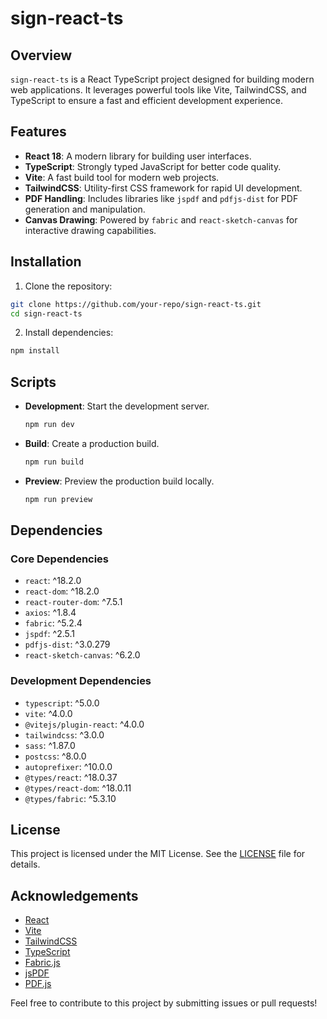 # sign-react-ts

## Overview

`sign-react-ts` is a React TypeScript project designed for building modern web applications. It leverages powerful tools like Vite, TailwindCSS, and TypeScript to ensure a fast and efficient development experience.

## Features

- **React 18**: A modern library for building user interfaces.
- **TypeScript**: Strongly typed JavaScript for better code quality.
- **Vite**: A fast build tool for modern web projects.
- **TailwindCSS**: Utility-first CSS framework for rapid UI development.
- **PDF Handling**: Includes libraries like `jspdf` and `pdfjs-dist` for PDF generation and manipulation.
- **Canvas Drawing**: Powered by `fabric` and `react-sketch-canvas` for interactive drawing capabilities.

## Installation

1. Clone the repository:
  ```bash
  git clone https://github.com/your-repo/sign-react-ts.git
  cd sign-react-ts
  ```

2. Install dependencies:
  ```bash
  npm install
  ```

## Scripts

- **Development**: Start the development server.
  ```bash
  npm run dev
  ```

- **Build**: Create a production build.
  ```bash
  npm run build
  ```

- **Preview**: Preview the production build locally.
  ```bash
  npm run preview
  ```

## Dependencies

### Core Dependencies

- `react`: ^18.2.0
- `react-dom`: ^18.2.0
- `react-router-dom`: ^7.5.1
- `axios`: ^1.8.4
- `fabric`: ^5.2.4
- `jspdf`: ^2.5.1
- `pdfjs-dist`: ^3.0.279
- `react-sketch-canvas`: ^6.2.0

### Development Dependencies

- `typescript`: ^5.0.0
- `vite`: ^4.0.0
- `@vitejs/plugin-react`: ^4.0.0
- `tailwindcss`: ^3.0.0
- `sass`: ^1.87.0
- `postcss`: ^8.0.0
- `autoprefixer`: ^10.0.0
- `@types/react`: ^18.0.37
- `@types/react-dom`: ^18.0.11
- `@types/fabric`: ^5.3.10

## License

This project is licensed under the MIT License. See the [LICENSE](LICENSE) file for details.

## Acknowledgements

- [React](https://reactjs.org/)
- [Vite](https://vitejs.dev/)
- [TailwindCSS](https://tailwindcss.com/)
- [TypeScript](https://www.typescriptlang.org/)
- [Fabric.js](http://fabricjs.com/)
- [jsPDF](https://github.com/parallax/jsPDF)
- [PDF.js](https://mozilla.github.io/pdf.js/)

Feel free to contribute to this project by submitting issues or pull requests!